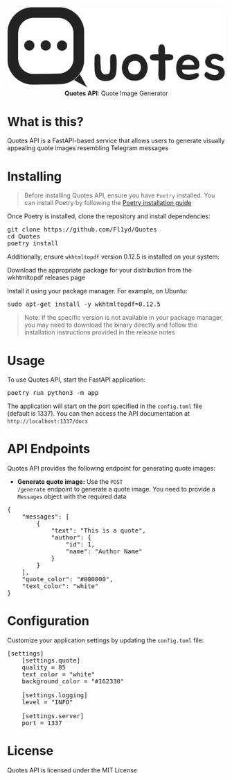 <p align="center">
    <img src="docs/source/_static/logo_light.svg">
    <br>
    <b>Quotes API</b>: Quote Image Generator
</p>


<h1>What is this?</h1>

Quotes API is a FastAPI-based service that allows users to generate visually appealing quote images resembling Telegram messages


<h1>Installing</h1>

> Before installing Quotes API, ensure you have <code>Poetry</code> installed. You can install Poetry by following the [Poetry installation guide](https://python-poetry.org/docs/#installation)

Once Poetry is installed, clone the repository and install dependencies:

<pre lang="bash">
git clone https://github.com/Fl1yd/Quotes
cd Quotes
poetry install
</pre>

Additionally, ensure <code>wkhtmltopdf</code> version 0.12.5 is installed on your system:

Download the appropriate package for your distribution from the wkhtmltopdf releases page

Install it using your package manager. For example, on Ubuntu:

<pre lang="bash">
sudo apt-get install -y wkhtmltopdf=0.12.5
</pre>

> Note: If the specific version is not available in your package manager, you may need to download the binary directly and follow the installation instructions provided in the release notes


<h1>Usage</h1>

To use Quotes API, start the FastAPI application:

<pre lang="bash">
poetry run python3 -m app
</pre>

The application will start on the port specified in the <code>config.toml</code> file (default is 1337). You can then access the API documentation at `http://localhost:1337/docs`


<h1>API Endpoints</h1>

Quotes API provides the following endpoint for generating quote images:

- **Generate quote image:**
    Use the <code>POST /generate</code> endpoint to generate a quote image. You need to provide a `Messages` object with the required data

<pre lang="json">
{
    "messages": [
        {
            "text": "This is a quote",
            "author": {
                "id": 1,
                "name": "Author Name"
            }
        }
    ],
    "quote_color": "#000000",
    "text_color": "white"
}
</pre>


<h1>Configuration</h1>

Customize your application settings by updating the <code>config.toml</code> file:

<pre lang="toml">
[settings]
    [settings.quote]
    quality = 85
    text_color = "white"
    background_color = "#162330"

    [settings.logging]
    level = "INFO"

    [settings.server]
    port = 1337
</pre>


<h1>License</h1>
Quotes API is licensed under the MIT License
